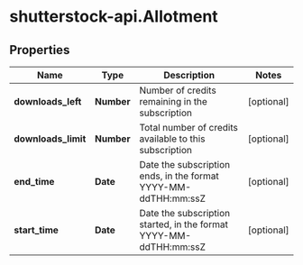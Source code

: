 # shutterstock-api.Allotment

## Properties
Name | Type | Description | Notes
------------ | ------------- | ------------- | -------------
**downloads_left** | **Number** | Number of credits remaining in the subscription | [optional] 
**downloads_limit** | **Number** | Total number of credits available to this subscription | [optional] 
**end_time** | **Date** | Date the subscription ends, in the format YYYY-MM-ddTHH:mm:ssZ | [optional] 
**start_time** | **Date** | Date the subscription started, in the format YYYY-MM-ddTHH:mm:ssZ | [optional] 


